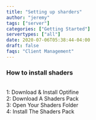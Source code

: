 ```yaml
---
title: "Setting up sharders"
author: "jeremy"
tags: ["server"]
categories: ["Getting Started"]
servertypes: ["all"]
date: 2020-07-06T05:38:44-04:00
draft: false
faqs: "Client Management"
---
```


### How to install shaders
<br>1: Download & Install Optifine
<br>2: Download A Shaders Pack
<br>3: Open Your Shaders Folder
<br>4: Install The Shaders Pack

